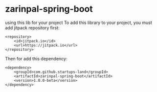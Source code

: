 # zarinpal-spring-boot

using this lib for your project
To add this library to your project, you must add jitpack repository first:

```
<repository>
    <id>jitpack.io</id>
    <url>https://jitpack.io</url>
</repository>
```

Then for add this dependency:

```
<dependency>
    <groupId>com.github.startups-land</groupId>
    <artifactId>zarinpal-spring-boot</artifactId>
    <version>1.0.0-beta</version>
</dependency>
```
